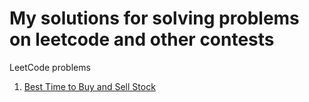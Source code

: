 # My solutions for solving problems on leetcode and other contests

LeetCode problems

1. [Best Time to Buy and Sell Stock](1_Best_Time_to_Buy_and_Sell_Stock/about_Best_Time_to_Buy_and_Sell_Stock.md)
